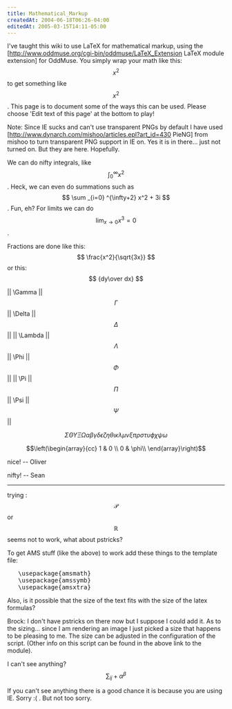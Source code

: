 ```yaml
---
title: Mathematical_Markup
createdAt: 2004-06-18T06:26-04:00
editedAt: 2005-03-15T14:11-05:00
---
```


I've taught this wiki to use LaTeX for mathematical markup, using the [http://www.oddmuse.org/cgi-bin/oddmuse/LaTeX_Extension LaTeX module extension] for OddMuse. You simply wrap your math like this: <nowiki>$$ x^2 $$</nowiki> to get something like $$x^2$$. This page is to document some of the ways this can be used. Please choose 'Edit text of this page' at the bottom to play!

Note: Since IE sucks and can't use transparent PNGs by default I have used [http://www.dynarch.com/mishoo/articles.epl?art_id=430 PieNG] from mishoo to turn transparent PNG support in IE on. Yes it is in there... just not turned on. But they are here. Hopefully.

We can do nifty integrals, like $$ \int^{\infty}_{0}{x^2} $$. Heck, we can even do summations such as $$ \sum _{i=0} ^{\infty+2} x^2 + 3i $$. Fun, eh?  For limits we can do $$ \lim_{x \rightarrow 0} x^3=0 $$.

Fractions are done like this: $$ \frac{x^2}{\sqrt{3x}} $$ or this: $$ {dy\over dx} $$

|| \Gamma  || $$\Gamma$$  || \Delta  || $$\Delta$$  ||
|| \Lambda || $$\Lambda$$ || \Phi    || $$\Phi$$    ||
|| \Pi     || $$\Pi$$     || \Psi    || $$\Psi$$    ||

$$ \Sigma \Theta \Upsilon \Xi \Omega \alpha \beta \gamma \delta \epsilon \zeta \eta \theta \iota \kappa \lambda \mu \nu \xi \pi \rho \sigma \tau \upsilon \phi \chi \psi \omega $$

$$\left(\begin{array}{cc} 1 & 0 \\ 0 & \phi\\ \end{array}\right)$$

nice! -- Oliver

nifty! -- Sean

----

trying : $$ \mathcal{P} $$ or $$\mathbb{R} $$ seems not to work, what about pstricks?

To get AMS stuff (like the above) to work add these things to the template file:
<pre>
   \usepackage{amsmath}
   \usepackage{amssymb}
   \usepackage{amsxtra}
</pre>

Also, is it possible that the size of the text fits with the size of the latex formulas?

Brock: I don't have pstricks on there now but I suppose I could add it. As to the sizing... since I am rendering an image I just picked a size that happens to be pleasing to me. The size can be adjusted in the configuration of the script. (Other info on this script can be found in the above link to the module).

I can't see anything? $$\sum_{ij}+\alpha^{\beta}$$

If you can't see anything there is a good chance it is because you are using IE. Sorry :( . But not too sorry.


